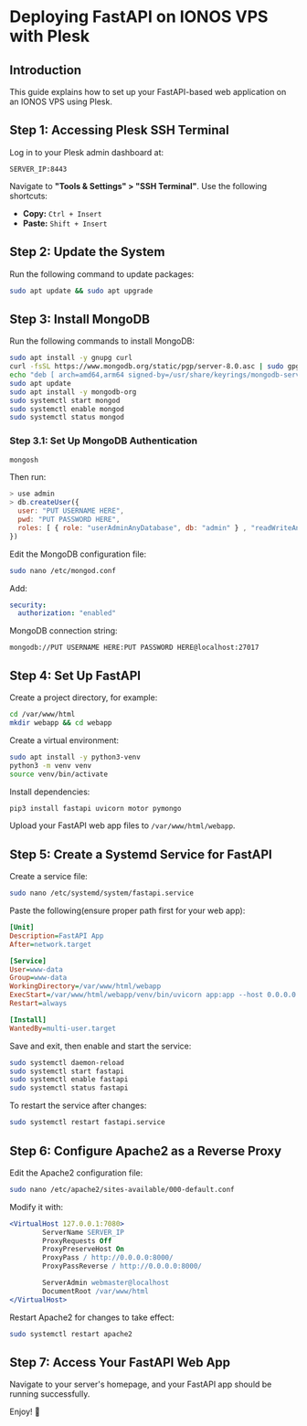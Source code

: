 # Deploying FastAPI on IONOS VPS with Plesk

## Introduction
This guide explains how to set up your FastAPI-based web application on an IONOS VPS using Plesk.

## Step 1: Accessing Plesk SSH Terminal
Log in to your Plesk admin dashboard at:
```
SERVER_IP:8443
```
Navigate to **"Tools & Settings" > "SSH Terminal"**. Use the following shortcuts:
- **Copy:** `Ctrl + Insert`
- **Paste:** `Shift + Insert`

## Step 2: Update the System
Run the following command to update packages:
```bash
sudo apt update && sudo apt upgrade
```

## Step 3: Install MongoDB
Run the following commands to install MongoDB:
```bash
sudo apt install -y gnupg curl
curl -fsSL https://www.mongodb.org/static/pgp/server-8.0.asc | sudo gpg -o /usr/share/keyrings/mongodb-server-8.0.gpg --dearmor
echo "deb [ arch=amd64,arm64 signed-by=/usr/share/keyrings/mongodb-server-8.0.gpg ] https://repo.mongodb.org/apt/ubuntu noble/mongodb-org/8.0 multiverse" | sudo tee /etc/apt/sources.list.d/mongodb-org-8.0.list
sudo apt update
sudo apt install -y mongodb-org
sudo systemctl start mongod
sudo systemctl enable mongod
sudo systemctl status mongod
```

### Step 3.1: Set Up MongoDB Authentication
```bash
mongosh
```
Then run:
```javascript
> use admin
> db.createUser({
  user: "PUT USERNAME HERE",
  pwd: "PUT PASSWORD HERE",
  roles: [ { role: "userAdminAnyDatabase", db: "admin" } , "readWriteAnyDatabase" ]
})
```
Edit the MongoDB configuration file:
```bash
sudo nano /etc/mongod.conf
```
Add:
```yaml
security:
  authorization: "enabled"
```
MongoDB connection string:
```
mongodb://PUT USERNAME HERE:PUT PASSWORD HERE@localhost:27017
```

## Step 4: Set Up FastAPI
Create a project directory, for example:
```bash
cd /var/www/html
mkdir webapp && cd webapp
```
Create a virtual environment:
```bash
sudo apt install -y python3-venv
python3 -m venv venv
source venv/bin/activate
```
Install dependencies:
```bash
pip3 install fastapi uvicorn motor pymongo
```
Upload your FastAPI web app files to `/var/www/html/webapp`.

## Step 5: Create a Systemd Service for FastAPI
Create a service file:
```bash
sudo nano /etc/systemd/system/fastapi.service
```
Paste the following(ensure proper path first for your web app):
```ini
[Unit]
Description=FastAPI App
After=network.target

[Service]
User=www-data
Group=www-data
WorkingDirectory=/var/www/html/webapp
ExecStart=/var/www/html/webapp/venv/bin/uvicorn app:app --host 0.0.0.0 --port 8000 --workers 4
Restart=always

[Install]
WantedBy=multi-user.target
```
Save and exit, then enable and start the service:
```bash
sudo systemctl daemon-reload
sudo systemctl start fastapi
sudo systemctl enable fastapi
sudo systemctl status fastapi
```
To restart the service after changes:
```bash
sudo systemctl restart fastapi.service
```

## Step 6: Configure Apache2 as a Reverse Proxy
Edit the Apache2 configuration file:
```bash
sudo nano /etc/apache2/sites-available/000-default.conf
```
Modify it with:
```apache
<VirtualHost 127.0.0.1:7080>
        ServerName SERVER_IP
        ProxyRequests Off
        ProxyPreserveHost On
        ProxyPass / http://0.0.0.0:8000/
        ProxyPassReverse / http://0.0.0.0:8000/

        ServerAdmin webmaster@localhost
        DocumentRoot /var/www/html
</VirtualHost>
```
Restart Apache2 for changes to take effect:
```bash
sudo systemctl restart apache2
```

## Step 7: Access Your FastAPI Web App
Navigate to your server's homepage, and your FastAPI app should be running successfully.

Enjoy! 🚀
